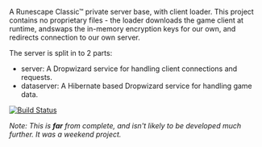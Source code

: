 A Runescape Classic™ private server base, with client loader. This project contains no proprietary files - the loader downloads the game client at runtime, andswaps the in-memory encryption keys for our own, and redirects connection to our own server.

The server is split in to 2 parts:

- server: A Dropwizard service for handling client connections and requests.
- dataserver: A Hibernate based Dropwizard service for handling game data.

[![Build Status](https://api.travis-ci.org/reines/rsc.png)](https://travis-ci.org/reines/rsc)

*Note: This is __far__ from complete, and isn't likely to be developed much further. It was a weekend project.*
